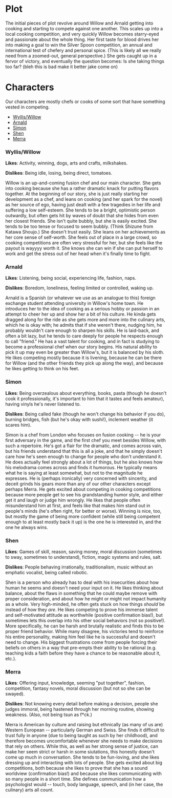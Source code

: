 Plot
===
The initial pieces of plot revolve around Willow and Arnald getting into cooking and starting to compete against one another. This scales up into a local cooking competition, and very quickly Willow becomes starry-eyed and passionate about the whole thing. Her first taste for blood drives her into making a goal to win the Silver Spoon competition, an annual and international test of chefery and personal spice. (This is likely all we really need from a zoomed-out, general perspective.) She gets caught up in a fervor of victory, and eventually the question becomes: Is she taking things too far? (bleh this is bad make it better jake come on)

Characters
===
Our characters are mostly chefs or cooks of some sort that have something vested in competing.

- [Wyllis/Willow](#wylliswillow)
- [Arnald](#arnald)
- [Simon](#simon)
- [Shen](#shen)
- [Merra](#merra)

### Wyllis/Willow
**Likes**: Activity, winning, dogs, arts and crafts, milkshakes.

**Dislikes**: Being idle, losing, being direct, tomatoes.


Willow is an up-and-coming fusion chef and our main character. She gets into cooking because she has a rather dramatic knack for putting flavors together. At the beginning of our story, she is just really starting her development as a chef, and leans on cooking (and her spark for the novel) as her source of ego, having just dealt with a few tragedies in her life and suffering a low self-esteem. She tends to be a bright, optimistic person outwardly, but often gets hit by waves of doubt that she hides from even her closest friends. She isn't quite bubbly, but she is easily excited. She tends to be too tense or focused to seem bubbly. (Think Shizune from Katawa Shoujo.) She doesn't trust easily. She leans on her achievements as her core sense of self-worth. She feels out of place in a large crowd, so cooking competitions are often very stressful for her, but she feels like the payout is wayyyy worth it. She knows she can win if she can put herself to work and get the stress out of her head when it's finally time to fight.


### Arnald
**Likes**: Listening, being social, experiencing life, fashion, naps.

**Dislikes**: Boredom, loneliness, feeling limited or controlled, waking up.

Arnald is a Spanish (or whatever we use as an analogue to this) foreign exchange student attending university in Willow's home town. He introduces her to the idea of cooking as a serious hobby or passion in an attempt to cheer her up and show her a bit of his culture. He kinda gets dragged along for the ride as she gets more and more into the culinary arts, which he is okay with; he admits that if she weren't there, nudging him, he probably wouldn't care enough to sharpen his skills. He is laid-back, and often a bit lazy, but he tends to care deeply for people he respects enough to call "friend." He has a vast talent for cooking, and in fact is studying to become a professional chef when our story begins. His natural ability to pick it up may even be greater than Willow's, but it is balanced by his sloth. He likes competing mostly because it is livening, because he can be there for Willow (and the other friends they pick up along the way), and because he likes getting to think on his feet.

### Simon
**Likes**: Being overzealous about everything, books, pasta (though he doesn't cook it professionally, it's important to him that it tastes and feels amateur), having vinyls he's never listened to.

**Dislikes**: Being called fake (though he won't change his behavior if you do), burning bridges, fish (but he's okay with sushi!), inclement weather (it scares him).

Simon is a chef from London who focuses on fusion cooking -- he is your first adversary in the game, and the first chef you meet besides Willow, with such a repertoire. He's got a flair for the dramatic, and comes across vain, but his friends understand that this is all a joke, and that he simply doesn't care how he's seen enough to change for people who don't understand it. He does actually feel strongly about a lot of things, but he also knows how his melodrama comes across and finds it humorous. He typically means what he is saying at least somewhat, but not to the magnitude he expresses. He is (perhaps ironically) very concerned with sincerity, and deceit grinds his gears more than any of our other characters except perhaps Merra. He gets excited about competing in cooking competitions because more people get to see his grandstanding humor style, and either get it and laugh or judge him wrongly. He likes that people often misunderstand him at first, and feels like that makes him stand out in people's minds (he's often right, for better or worse). Winning is nice, too, but mostly the game of being more confident (while still being competent enough to at least mostly back it up) is the one he is interested in, and the one he always wins.


### Shen
**Likes**: Games of skill, reason, saving money, moral discussion (sometimes to sway, sometimes to understand), fiction, magic systems and rules, salt.

**Dislikes**: People behaving irrationally, traditionalism, music without an emphatic vocalist, being called robotic.

Shen is a person who already has to deal with his insecurities about how human he seems and doesn't need your input on it. He likes thinking about balance, about the flaws in something that he could maybe remove with proper consideration, and about how he might or might not impact humanity as a whole. Very high-minded, he often gets stuck on how things *should* be instead of how they *are*. He likes competing to prove his immense talent and self-motivated attitude as worthwhile (positive confirmation bias!), but sometimes lets this overlap into his other social behaviors (not so positive!). More specifically, he can be harsh and brutally realistic and finds this to be proper friend behavior. While many disagree, his victories tend to reinforce his entire personality, making him feel like he is successful and doesn't need to change. His biggest frustrations come from people forcing their beliefs on others in a way that pre-empts their ability to be rational (e.g. teaching kids a faith before they have a chance to be reasonable about it, etc.).


### Merra
**Likes**: Offering input, knowledge, seeming "put together", fashion, competition, fantasy novels, moral discussion (but not so she can be swayed).

**Dislikes**: Not knowing every detail before making a decision, people she judges immoral, being hastened through her morning routine, showing weakness. (Also, not being tsun as f*ck.)

Merra is American by culture and raising but ethnically (as many of us are) Western European -- particularly German and Swiss. She finds it difficult to trust fully in anyone (due to being taught as such by her childhood), and therefore becomes uncomfortable whenever she needs to make decisions that rely on others. While this, as well as her strong sense of justice, can make her seem strict or harsh in some siutations, this honestly doesn't come up much in conversation. She tends to be fun-loving, and she likes dressing up and interacting with lots of people. She gets excited about big competitions, both because she likes to prove that she has a sound worldview (confirmation bias!) and because she likes communicating with so many people in a short time. She defines communication how a psychologist would -- touch, body language, speech, and (in her case, the culinary) arts all count.
